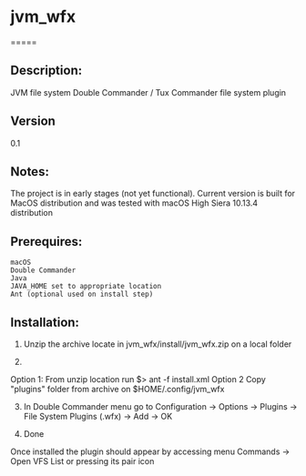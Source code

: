 # jvm_wfx
=====

Description:
------------
JVM file system Double Commander / Tux Commander file system plugin


Version
-----------

0.1

Notes:
-----

The project is in early stages (not yet functional). Current version is built for MacOS distribution and was tested with macOS High Siera 10.13.4 distribution   


Prerequires:
-----

	macOS
	Double Commander
	Java
	JAVA_HOME set to appropriate location
	Ant (optional used on install step)
	
	
	
Installation:
-----

1) Unzip the archive locate in jvm_wfx/install/jvm_wfx.zip on a local folder

2) 
Option 1:
	From unzip location run $> ant -f install.xml
Option 2
	Copy "plugins" folder from archive on $HOME/.config/jvm_wfx

	
3) In Double Commander menu go to Configuration -> Options -> Plugins -> File System Plugins (.wfx) -> Add -> OK

4) Done

Once installed the plugin should appear by accessing menu Commands -> Open VFS List or pressing its pair icon   

	
